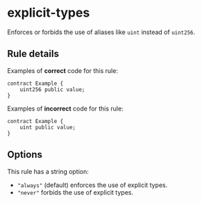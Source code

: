 # explicit-types

Enforces or forbids the use of aliases like `uint` instead of `uint256`.

## Rule details

Examples of **correct** code for this rule:

```solidity
contract Example {
    uint256 public value;
}
```

Examples of **incorrect** code for this rule:

```solidity
contract Example {
    uint public value;
}
```

## Options

This rule has a string option:

- `"always"` (default) enforces the use of explicit types.
- `"never"` forbids the use of explicit types.
